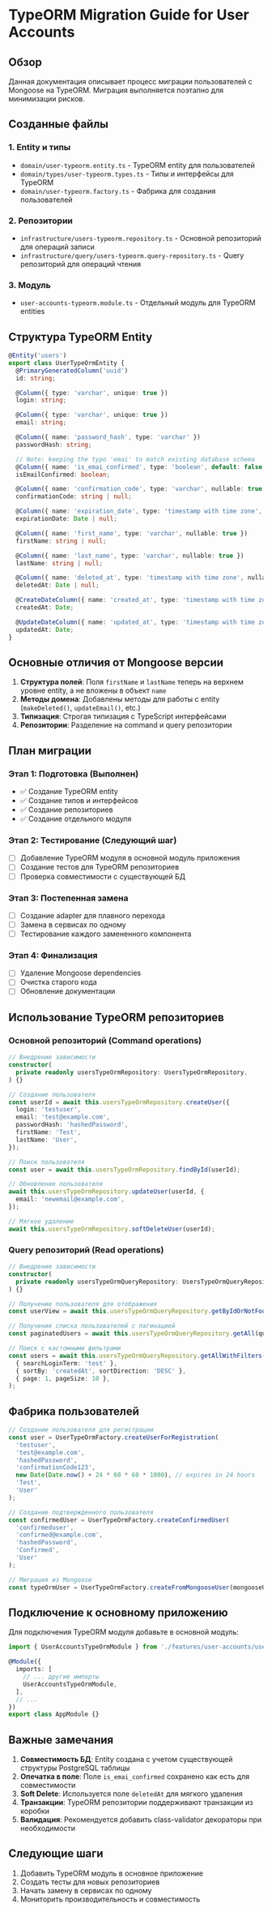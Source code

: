 # TypeORM Migration Guide for User Accounts

## Обзор

Данная документация описывает процесс миграции пользователей с Mongoose на TypeORM. Миграция выполняется поэтапно для минимизации рисков.

## Созданные файлы

### 1. Entity и типы
- `domain/user-typeorm.entity.ts` - TypeORM entity для пользователей
- `domain/types/user-typeorm.types.ts` - Типы и интерфейсы для TypeORM
- `domain/user-typeorm.factory.ts` - Фабрика для создания пользователей

### 2. Репозитории
- `infrastructure/users-typeorm.repository.ts` - Основной репозиторий для операций записи
- `infrastructure/query/users-typeorm.query-repository.ts` - Query репозиторий для операций чтения

### 3. Модуль
- `user-accounts-typeorm.module.ts` - Отдельный модуль для TypeORM entities

## Структура TypeORM Entity

```typescript
@Entity('users')
export class UserTypeOrmEntity {
  @PrimaryGeneratedColumn('uuid')
  id: string;

  @Column({ type: 'varchar', unique: true })
  login: string;

  @Column({ type: 'varchar', unique: true })
  email: string;

  @Column({ name: 'password_hash', type: 'varchar' })
  passwordHash: string;

  // Note: keeping the typo 'emai' to match existing database schema
  @Column({ name: 'is_emai_confirmed', type: 'boolean', default: false })
  isEmailConfirmed: boolean;

  @Column({ name: 'confirmation_code', type: 'varchar', nullable: true })
  confirmationCode: string | null;

  @Column({ name: 'expiration_date', type: 'timestamp with time zone', nullable: true })
  expirationDate: Date | null;

  @Column({ name: 'first_name', type: 'varchar', nullable: true })
  firstName: string | null;

  @Column({ name: 'last_name', type: 'varchar', nullable: true })
  lastName: string | null;

  @Column({ name: 'deleted_at', type: 'timestamp with time zone', nullable: true })
  deletedAt: Date | null;

  @CreateDateColumn({ name: 'created_at', type: 'timestamp with time zone' })
  createdAt: Date;

  @UpdateDateColumn({ name: 'updated_at', type: 'timestamp with time zone' })
  updatedAt: Date;
}
```

## Основные отличия от Mongoose версии

1. **Структура полей**: Поля `firstName` и `lastName` теперь на верхнем уровне entity, а не вложены в объект `name`
2. **Методы домена**: Добавлены методы для работы с entity (`makeDeleted()`, `updateEmail()`, etc.)
3. **Типизация**: Строгая типизация с TypeScript интерфейсами
4. **Репозитории**: Разделение на command и query репозитории

## План миграции

### Этап 1: Подготовка (Выполнен)
- ✅ Создание TypeORM entity
- ✅ Создание типов и интерфейсов
- ✅ Создание репозиториев
- ✅ Создание отдельного модуля

### Этап 2: Тестирование (Следующий шаг)
- [ ] Добавление TypeORM модуля в основной модуль приложения
- [ ] Создание тестов для TypeORM репозиториев
- [ ] Проверка совместимости с существующей БД

### Этап 3: Постепенная замена
- [ ] Создание adapter для плавного перехода
- [ ] Замена в сервисах по одному
- [ ] Тестирование каждого замененного компонента

### Этап 4: Финализация
- [ ] Удаление Mongoose dependencies
- [ ] Очистка старого кода
- [ ] Обновление документации

## Использование TypeORM репозиториев

### Основной репозиторий (Command operations)

```typescript
// Внедрение зависимости
constructor(
  private readonly usersTypeOrmRepository: UsersTypeOrmRepository,
) {}

// Создание пользователя
const userId = await this.usersTypeOrmRepository.createUser({
  login: 'testuser',
  email: 'test@example.com',
  passwordHash: 'hashedPassword',
  firstName: 'Test',
  lastName: 'User',
});

// Поиск пользователя
const user = await this.usersTypeOrmRepository.findById(userId);

// Обновление пользователя
await this.usersTypeOrmRepository.updateUser(userId, {
  email: 'newemail@example.com',
});

// Мягкое удаление
await this.usersTypeOrmRepository.softDeleteUser(userId);
```

### Query репозиторий (Read operations)

```typescript
// Внедрение зависимости
constructor(
  private readonly usersTypeOrmQueryRepository: UsersTypeOrmQueryRepository,
) {}

// Получение пользователя для отображения
const userView = await this.usersTypeOrmQueryRepository.getByIdOrNotFoundFail(userId);

// Получение списка пользователей с пагинацией
const paginatedUsers = await this.usersTypeOrmQueryRepository.getAll(queryParams);

// Поиск с кастомными фильтрами
const users = await this.usersTypeOrmQueryRepository.getAllWithFilters(
  { searchLoginTerm: 'test' },
  { sortBy: 'createdAt', sortDirection: 'DESC' },
  { page: 1, pageSize: 10 },
);
```

## Фабрика пользователей

```typescript
// Создание пользователя для регистрации
const user = UserTypeOrmFactory.createUserForRegistration(
  'testuser',
  'test@example.com',
  'hashedPassword',
  'confirmationCode123',
  new Date(Date.now() + 24 * 60 * 60 * 1000), // expires in 24 hours
  'Test',
  'User'
);

// Создание подтвержденного пользователя
const confirmedUser = UserTypeOrmFactory.createConfirmedUser(
  'confirmeduser',
  'confirmed@example.com',
  'hashedPassword',
  'Confirmed',
  'User'
);

// Миграция из Mongoose
const typeOrmUser = UserTypeOrmFactory.createFromMongooseUser(mongooseUser);
```

## Подключение к основному приложению

Для подключения TypeORM модуля добавьте в основной модуль:

```typescript
import { UserAccountsTypeOrmModule } from './features/user-accounts/user-accounts-typeorm.module';

@Module({
  imports: [
    // ... другие импорты
    UserAccountsTypeOrmModule,
  ],
  // ...
})
export class AppModule {}
```

## Важные замечания

1. **Совместимость БД**: Entity создана с учетом существующей структуры PostgreSQL таблицы
2. **Опечатка в поле**: Поле `is_emai_confirmed` сохранено как есть для совместимости
3. **Soft Delete**: Используется поле `deletedAt` для мягкого удаления
4. **Транзакции**: TypeORM репозитории поддерживают транзакции из коробки
5. **Валидация**: Рекомендуется добавить class-validator декораторы при необходимости

## Следующие шаги

1. Добавить TypeORM модуль в основное приложение
2. Создать тесты для новых репозиториев
3. Начать замену в сервисах по одному
4. Мониторить производительность и совместимость 